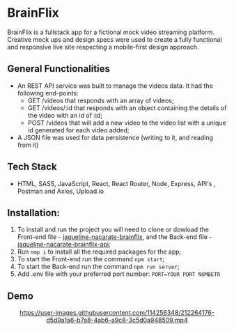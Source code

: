 # BrainFlix
BrainFlix is a fullstack app for a fictional mock video streaming platform. Creative mock ups and design specs were used to create a fully functional and responsive live site respecting a mobile-first design approach.

## General Functionalities
* An REST API service was built to manage the videos data. It had the following end-points:
  * GET /videos that responds with an array of videos;
  * GET /videos/:id that responds with an object containing the details of the video with an id of :id;
  * POST /videos that will add a new video to the video list with a unique id  generated for each video added;
* A JSON file was used for data persistence (writing to it, and reading from it)

## Tech Stack
* HTML, SASS, JavaScript, React, React Router, Node, Express, API's , Postman and Axios, Upload.io

## Installation:
1. To install and run the project you will need to clone or dowload the Front-end file - [jaqueline-nacarate-brainflix](https://github.com/NacarateJ/jaqueline-nacarate-brainflix), and the Back-end file - [jaqueline-nacarate-brainflix-api](https://github.com/NacarateJ/jaqueline-nacarate-brainflix-api);
2. Run ```nmp i``` to install all the required packages for the app;
3. To start the Front-end run the command ```npm start```;
4. To start the Back-end run the command ```npm run server```;
5. Add .env file with your preferred port number: ```PORT=YOUR PORT NUMBETR```


## Demo

<div align="center">

https://user-images.githubusercontent.com/114256348/212264176-d5d9a1a6-b7a8-4ab6-a9c8-3c5d0a948509.mp4

  </div>
